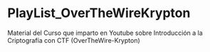 # PlayList_OverTheWireKrypton
Material del Curso que imparto en Youtube sobre Introducción a la Criptografía con CTF (OverTheWire-Krypton)
